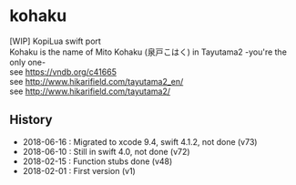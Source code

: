 ﻿# kohaku
[WIP] KopiLua swift port  
Kohaku is the name of Mito Kohaku (泉戸こはく) in Tayutama2 -you're the only one-  
see https://vndb.org/c41665  
see http://www.hikarifield.com/tayutama2_en/  
see http://www.hikarifield.com/tayutama2/  

## History  
* 2018-06-16 : Migrated to xcode 9.4, swift 4.1.2, not done (v73)  
* 2018-06-10 : Still in swift 4.0, not done (v72)  
* 2018-02-15 : Function stubs done (v48)  
* 2018-02-01 : First version (v1)  
